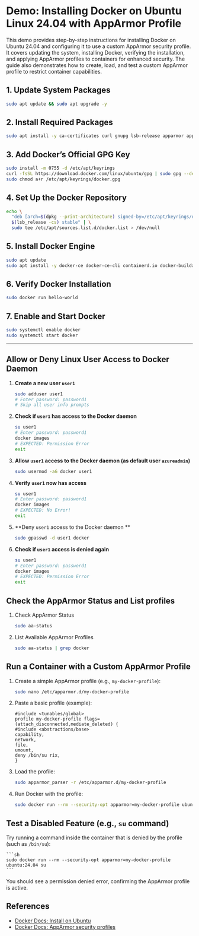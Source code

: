 # Demo: Installing Docker on Ubuntu Linux 24.04 with AppArmor Profile

This demo provides step-by-step instructions for installing Docker on Ubuntu 24.04 and configuring it to use a custom AppArmor security profile. It covers updating the system, installing Docker, verifying the installation, and applying AppArmor profiles to containers for enhanced security. The guide also demonstrates how to create, load, and test a custom AppArmor profile to restrict container capabilities.

## 1. Update System Packages
```sh
sudo apt update && sudo apt upgrade -y
```

## 2. Install Required Packages
```sh
sudo apt install -y ca-certificates curl gnupg lsb-release apparmor apparmor-utils
```

## 3. Add Docker’s Official GPG Key
```sh
sudo install -m 0755 -d /etc/apt/keyrings
curl -fsSL https://download.docker.com/linux/ubuntu/gpg | sudo gpg --dearmor -o /etc/apt/keyrings/docker.gpg
sudo chmod a+r /etc/apt/keyrings/docker.gpg
```

## 4. Set Up the Docker Repository
```sh
echo \
  "deb [arch=$(dpkg --print-architecture) signed-by=/etc/apt/keyrings/docker.gpg] https://download.docker.com/linux/ubuntu \
  $(lsb_release -cs) stable" | \
  sudo tee /etc/apt/sources.list.d/docker.list > /dev/null
```

## 5. Install Docker Engine
```sh
sudo apt update
sudo apt install -y docker-ce docker-ce-cli containerd.io docker-buildx-plugin docker-compose-plugin
```

## 6. Verify Docker Installation
```sh
sudo docker run hello-world
```

## 7. Enable and Start Docker
```sh
sudo systemctl enable docker
sudo systemctl start docker
```

---
## Allow or Deny Linux User Access to Docker Daemon

1. **Create a new user `user1`**
    ```sh
    sudo adduser user1
    # Enter password: password1
    # Skip all user info prompts
    ```

2. **Check if `user1` has access to the Docker daemon**
    ```sh
    su user1
    # Enter password: password1
    docker images
    # EXPECTED: Permission Error
    exit
    ```

3. **Allow `user1` access to the Docker daemon (as default user `azureadmin`)**
    ```sh
    sudo usermod -aG docker user1
    ```

4. **Verify `user1` now has access**
    ```sh
    su user1
    # Enter password: password1
    docker images
    # EXPECTED: No Error!
    exit
    ```

5. **Deny `user1` access to the Docker daemon **
    ```sh
    sudo gpasswd -d user1 docker
    ```

6. **Check if `user1` access is denied again**
    ```sh
    su user1
    # Enter password: password1
    docker images
    # EXPECTED: Permission Error
    exit
    ```

## Check the AppArmor Status and List profiles

1. Check AppArmor Status

    ```sh
    sudo aa-status
    ```

2. List Available AppArmor Profiles

    ```sh
    sudo aa-status | grep docker
    ```

## Run a Container with a Custom AppArmor Profile

1. Create a simple AppArmor profile (e.g., `my-docker-profile`):

    ```sh
    sudo nano /etc/apparmor.d/my-docker-profile
    ```

2. Paste a basic profile (example):

    ```
    #include <tunables/global>
    profile my-docker-profile flags=(attach_disconnected,mediate_deleted) {
    #include <abstractions/base>
    capability,
    network,
    file,
    umount,
    deny /bin/su rix,
    }
    ```

3. Load the profile:

    ```sh
    sudo apparmor_parser -r /etc/apparmor.d/my-docker-profile
    ```

3. Run Docker with the profile:

    ```sh
    sudo docker run --rm --security-opt apparmor=my-docker-profile ubuntu:24.04 uname -a
    ```

## Test a Disabled Feature (e.g., `su` command)

Try running a command inside the container that is denied by the profile (such as `/bin/su`):

    ```sh
    sudo docker run --rm --security-opt apparmor=my-docker-profile ubuntu:24.04 su
    ```

You should see a permission denied error, confirming the AppArmor profile is active.


## References
- [Docker Docs: Install on Ubuntu](https://docs.docker.com/engine/install/ubuntu/)
- [Docker Docs: AppArmor security profiles](https://docs.docker.com/engine/security/apparmor/)
